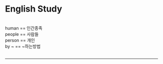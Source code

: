 # English Study
<br>human == 인간종족
<br>people == 사람들
<br>person == 개인
<br>by ~ == ~하는방법
<br>
<br><hr>
